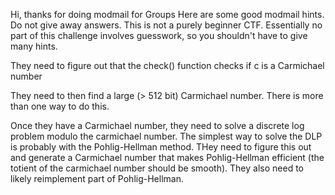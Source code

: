 
Hi, thanks for doing modmail for Groups
Here are some good modmail hints. 
Do not give away answers.
This is not a purely beginner CTF.
Essentially no part of this challenge involves guesswork, so you shouldn't have to give many hints. 

They need to figure out that the check() function checks if c is a Carmichael number

They need to then find a large (> 512 bit) Carmichael number. There is more than one way to do this. 

Once they have a Carmichael number, they need to solve a discrete log problem modulo the carmichael number. The simplest way to solve the DLP is probably with the Pohlig-Hellman method. THey need to figure this out and generate a Carmichael number that makes Pohlig-Hellman efficient (the totient of the carmichael number should be smooth). They also need to likely reimplement part of Pohlig-Hellman.

